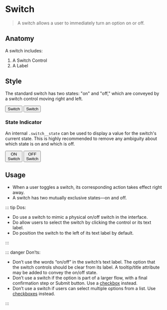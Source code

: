 # Switch

> A switch allows a user to immediately turn an option on or off.

## Anatomy

A switch includes:

1. A Switch Control
2. A Label

## Style

The standard switch has two states: "on" and "off," which are conveyed by a switch control moving right and left.

<button class="switch" type="button" role="switch" aria-checked="true">Switch</button>
<button class="switch" type="button" role="switch" aria-checked="false">Switch</button>

### State Indicator

An internal `.switch__state` can be used to display a value for the switch's current state.
This is highly recommended to remove any ambiguity about which state is on and which is off.

<button class="switch" type="button" role="switch" aria-checked="true">
  <div class="switch__state" aria-hidden="true">ON</div>
  Switch
</button>
<button class="switch" type="button" role="switch" aria-checked="false">
  <div class="switch__state" aria-hidden="true">OFF</div>
  Switch
</button>

## Usage

- When a user toggles a switch, its corresponding action takes effect right away.
- A switch has two mutually exclusive states&mdash;on and off.

::: tip Dos:

- Do use a switch to mimic a physical on/off switch in the interface.
- Do allow users to select the switch by clicking the control or its text label.
- Do position the switch to the left of its text label by default.

:::

::: danger Don’ts:

- Don’t use the words “on/off” in the switch’s text label. The option that the switch controls should be clear from its label. A tooltip/title attribute may be added to convey the on/off state.
- Don’t use a switch if the option is part of a larger flow, with a final confirmation step or Submit button. Use a [checkbox](checkbox) instead.
- Don’t use a switch if users can select multiple options from a list. Use [checkboxes](checkbox) instead.

:::

<style lang="scss">
@import '~@nds/core/src/components/switch/index';
</style>
